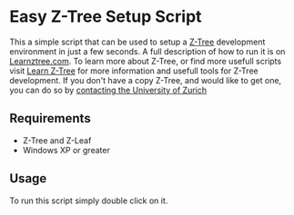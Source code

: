 Easy Z-Tree Setup Script
========================

This a simple script that can be used to setup a [Z-Tree](http://www.iew.uzh.ch/ztree/index.php) development environment in just a few seconds. A full description of how to run it is on [Learnztree.com](http://learnztree.com). 
To learn more about Z-Tree, or find more usefull scripts visit [Learn Z-Tree](http://learnztree.com) for more information and usefull tools for Z-Tree development. If you don't have a copy Z-Tree, and would like to get one, you can do so by [contacting the University of Zurich](http://www.iew.uzh.ch/ztree/howtoget.php)

Requirements
------------
* Z-Tree and Z-Leaf
* Windows XP or greater


Usage
-----
To run this script simply double click on it. 
